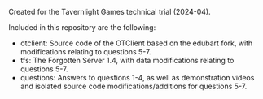 Created for the Tavernlight Games technical trial (2024-04).

Included in this repository are the following:
  * otclient: Source code of the OTClient based on the edubart fork, with modifications relating to questions 5-7.
  * tfs: The Forgotten Server 1.4, with data modifications relating to questions 5-7.
  * questions: Answers to questions 1-4, as well as demonstration videos and isolated source code modifications/additions for questions 5-7.
